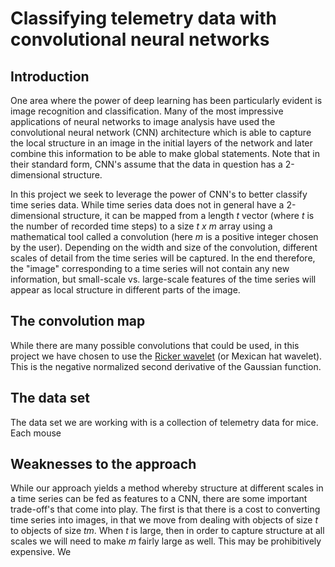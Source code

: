 # Classifying telemetry data with convolutional neural networks

## Introduction

One area where the power of deep learning has been particularly evident is image recognition and classification. Many of the most impressive applications of neural networks to image analysis have used the convolutional neural network (CNN) architecture which is able to capture the local structure in an image in the initial layers of the network and later combine this information to be able to make global statements. Note that in their standard form, CNN's assume that the data in question has a 2-dimensional structure.

In this project we seek to leverage the power of CNN's to better classify time series data. While time series data does not in general have a 2-dimensional structure, it can be mapped from a length *t* vector (where *t* is the number of recorded time steps) to a size *t x m* array using a mathematical tool called a convolution (here *m* is a positive integer chosen by the user). Depending on the width and size of the convolution, different scales of detail from the time series will be captured. In the end therefore, the "image" corresponding to a time series will not contain any new information, but small-scale vs. large-scale features of the time series will appear as local structure in different parts of the image.

## The convolution map

While there are many possible convolutions that could be used, in this project we have chosen to use the [Ricker wavelet](https://en.wikipedia.org/wiki/Mexican_hat_wavelet) (or Mexican hat wavelet). This is the negative normalized second derivative of the Gaussian function. 

## The data set

The data set we are working with is a collection of telemetry data for mice. Each mouse 

## Weaknesses to the approach

While our approach yields a method whereby structure at different scales in a time series can be fed as features to a CNN, there are some important trade-off's that come into play. The first is that there is a cost to converting time series into images, in that we move from dealing with objects of size *t* to objects of size *tm*. When *t* is large, then in order to capture structure at all scales we will need to make *m* fairly large as well. This may be prohibitively expensive. We 
